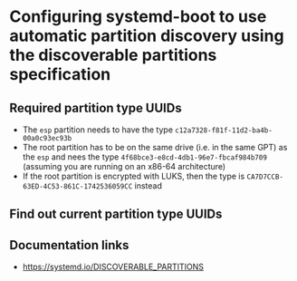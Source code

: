 
# Configuring systemd-boot to use automatic partition discovery using the discoverable partitions specification

## Required partition type UUIDs

* The `esp` partition needs to have the type `c12a7328-f81f-11d2-ba4b-00a0c93ec93b`
* The root partition has to be on the same drive (i.e. in the same GPT) as the `esp` and nees the type `4f68bce3-e8cd-4db1-96e7-fbcaf984b709`
(assuming you are running on an x86-64 architecture)
* If the root partition is encrypted with LUKS, then the type is `CA7D7CCB-63ED-4C53-861C-1742536059CC` instead




## Find out current partition type UUIDs



## Documentation links

* <https://systemd.io/DISCOVERABLE_PARTITIONS>